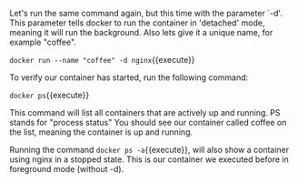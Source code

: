 Let's run the same command again, but this time with the parameter `-d'.
This parameter tells docker to run the container in 'detached' mode, meaning it will run the background. 
Also lets give it a unique name, for example "coffee".

`docker run --name "coffee" -d nginx`{{execute}}

To verify our container has started, run the following command:

`docker ps`{{execute}}

This command will list all containers that are actively up and running. PS stands for "process status"
You should see our container called coffee on the list, meaning the container is up and running.

Running the command `docker ps -a`{{execute}}, will also show a container using nginx in a stopped state.
This is our container we executed before in foreground mode (without -d).
